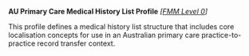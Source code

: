 **AU Primary Care Medical History List Profile** *[[FMM Level 0](guidance.html)]*

This profile defines a medical history list structure that includes core localisation concepts for use in an Australian primary care practice-to-practice record transfer context.


